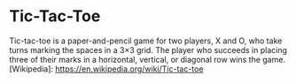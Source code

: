 # Tic-Tac-Toe
Tic-tac-toe is a paper-and-pencil game for two players, X and O, who take turns marking the spaces in a 3×3 grid. The player who succeeds in placing three of their marks in a horizontal, vertical, or diagonal row wins the game. [Wikipedia]: https://en.wikipedia.org/wiki/Tic-tac-toe
